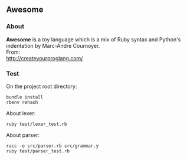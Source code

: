 Awesome
-----

### About
**Awesome** is a toy language which is a mix of Ruby syntax and Python's indentation by Marc-Andre Cournoyer.  
From:  
http://createyourproglang.com/

### Test
On the project root directory:
```
bundle install
rbenv rehash
```

About lexer:
```
ruby test/lexer_test.rb
```

About parser:
```
racc -o src/parser.rb src/grammar.y
ruby test/parser_test.rb
```
